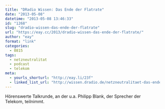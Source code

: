 ```yaml
---
title: "DRadio Wissen: Das Ende der Flatrate"
date: "2013-05-08"
datetime: "2013-05-08 13:46:33"
id: "1268"
slug: "dradio-wissen-das-ende-der-flatrate"
url: "https://eay.cc/2013/dradio-wissen-das-ende-der-flatrate/"
author: "eay"
format: "link"
categories:
  - 0815
tags:
  - netzneutralitat
  - podcast
  - telekom
meta:
  - yourls_shorturl: "http://eay.li/23f"
  - linked_list_url: "http://wissen.dradio.de/netzneutralitaet-das-ende-der-flatrate.126.de.html?dram:article_id=245447"
---
```


Hörenswerte Talkrunde, an der u.a. Philipp Blank, der Sprecher der Telekom, teilnimmt.
